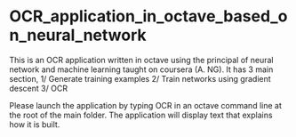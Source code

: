 # OCR_application_in_octave_based_on_neural_network
This is an OCR application written in octave using the principal of neural network and machine learning taught on coursera (A. NG). It has 3 main section, 1/ Generate training examples 2/ Train networks using gradient descent 3/ OCR

Please launch the application by typing OCR in an octave command line at the root of the main folder. The application will display text that explains how it is built. 
